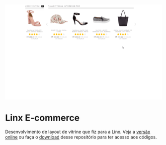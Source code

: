 ![Demo](https://raw.githubusercontent.com/felipemotabr/Linx-E-commerce/master/screen.gif)

# Linx E-commerce
Desenvolvimento de layout de vitrine que fiz para a Linx. Veja a 
[versão online](https://felipemotabr.github.io/Linx-E-commerce) ou faça o [download](https://github.com/felipemotabr/Linx-E-commerce/archive/master.zip) 
desse repositório para ter acesso aos códigos.

